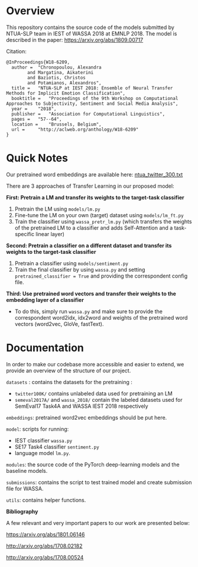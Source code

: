 # Overview
This repository contains the source code of the models submitted by NTUA-SLP team in IEST of WASSA 2018 at EMNLP 2018. 
The model is described in the paper: https://arxiv.org/abs/1809.00717

Citation:
```
@InProceedings{W18-6209,
  author = 	"Chronopoulou, Alexandra
		and Margatina, Aikaterini
		and Baziotis, Christos
		and Potamianos, Alexandros",
  title = 	"NTUA-SLP at IEST 2018: Ensemble of Neural Transfer Methods for Implicit Emotion Classification",
  booktitle = 	"Proceedings of the 9th Workshop on Computational Approaches to Subjectivity, Sentiment and Social Media Analysis",
  year = 	"2018",
  publisher = 	"Association for Computational Linguistics",
  pages = 	"57--64",
  location = 	"Brussels, Belgium",
  url = 	"http://aclweb.org/anthology/W18-6209"
}
```

# Quick Notes
Our pretrained word embeddings are available here: [ntua_twitter_300.txt](https://drive.google.com/file/d/1b-w7xf0d4zFmVoe9kipBHUwfoefFvU2t/view)


There are 3 approaches of Transfer Learning in our proposed model:

**First: Pretrain a LM and transfer its weights to the target-task classifier**

1) Pretrain the LM using ```models/lm.py```
2) Fine-tune the LM on your own (target) dataset using ```models/lm_ft.py```
3) Train the classifier using ```wassa_pretr_lm.py``` (which transfers the weights of the pretrained LM to a classifier and adds Self-Attention and a task-specific linear layer)

**Second: Pretrain a classifier on a different dataset and transfer its weights to the target-task classifier**

1) Pretrain a classifier using ```models/sentiment.py```
2) Train the final classifier by using ```wassa.py``` and setting ```pretrained_classifier = True``` and providing the correspondent config file.

**Third: Use pretrained word vectors and transfer their weights to the embedding layer of a classifier**
- To do this, simply run ```wassa.py``` and make sure to provide the correspondent word2idx, idx2word and weights of the pretrained word vectors (word2vec, GloVe, fastText).
# Documentation

In order to make our codebase more accessible and easier to extend, we provide an overview of the structure of our project. 

`datasets` : contains the datasets for the pretraining :
- ```twitter100K/``` contains unlabeled data used for pretraining an LM
- ```semeval2017A/``` and ```wassa_2018/``` contain the labeled datasets used for SemEval17 Task4A and WASSA IEST 2018 respectively

`embeddings`: pretrained word2vec embeddings should be put here.


`model`: scripts for running:
- IEST classifier ```wassa.py```
- SE17 Task4 classifier ```sentiment.py```
- language model ```lm.py```.

`modules`: the source code of the PyTorch deep-learning models and the baseline models.

`submissions`: contains the script to test trained model and create submission file for WASSA.

`utils`: contains helper functions.

**Bibliography**

A few relevant and very important papers to our work are presented below:

https://arxiv.org/abs/1801.06146

http://arxiv.org/abs/1708.02182

http://arxiv.org/abs/1708.00524
